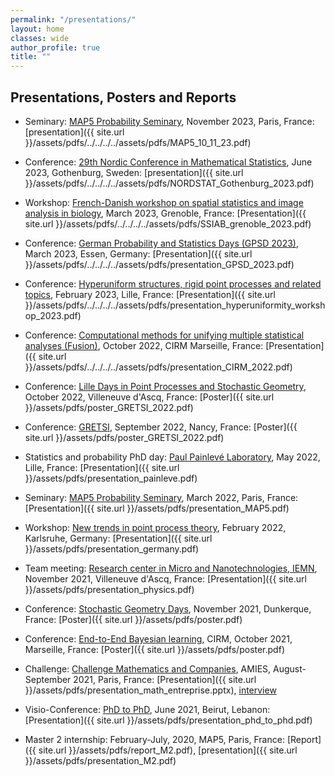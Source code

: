 ```yaml
---
permalink: "/presentations/"
layout: home
classes: wide
author_profile: true
title: ""
---
```


## Presentations, Posters and Reports

- Seminary: [MAP5 Probability Seminary](https://map5.mi.parisdescartes.fr/presentation/thematiques-scientifiques/probabilites/), November 2023, Paris, France: [presentation]({{ site.url }}/assets/pdfs/../../../../assets/pdfs/MAP5_10_11_23.pdf)

- Conference: [29th Nordic Conference in Mathematical Statistics](https://nordstat2023.org/), June 2023, Gothenburg, Sweden: [presentation]({{ site.url }}/assets/pdfs/../../../../assets/pdfs/NORDSTAT_Gothenburg_2023.pdf)

- Workshop: [French-Danish workshop on spatial statistics and image analysis in biology](https://ssiab15.dyndoc.fr/), March 2023, Grenoble, France: [Presentation]({{ site.url }}/assets/pdfs/../../../../assets/pdfs/SSIAB_grenoble_2023.pdf)

- Conference: [German Probability and Statistics Days (GPSD 2023)](https://www.gpsd-2023.de/), March 2023, Essen, Germany: [Presentation]({{ site.url }}/assets/pdfs/../../../../assets/pdfs/presentation_GPSD_2023.pdf)

- Conference: [Hyperuniform structures, rigid point processes and related topics](https://www.mathconf.org/hsrpp2023), February 2023, Lille, France: [Presentation]({{ site.url }}/assets/pdfs/../../../../assets/pdfs/presentation_hyperuniformity_workshop_2023.pdf)

- Conference: [Computational methods for unifying multiple statistical analyses (Fusion)](https://conferences.cirm-math.fr/2635.html), October 2022, CIRM Marseille, France: [Presentation]({{ site.url }}/assets/pdfs/../../../../assets/pdfs/presentation_CIRM_2022.pdf)

- Conference: [Lille Days in Point Processes and Stochastic Geometry](https://www.mathconf.org/jlppgs2022), October 2022, Villeneuve d'Ascq, France: [Poster]({{ site.url }}/assets/pdfs/poster_GRETSI_2022.pdf)

- Conference: [GRETSI](http://gretsi.fr/colloque2022/), September 2022, Nancy, France: [Poster]({{ site.url }}/assets/pdfs/poster_GRETSI_2022.pdf)

- Statistics and probability PhD day: [Paul Painlevé Laboratory](https://sites.google.com/view/journeedoctorantprobastats2022/accueil), May 2022, Lille, France: [Presentation]({{ site.url }}/assets/pdfs/presentation_painleve.pdf)

- Seminary: [MAP5 Probability Seminary](https://map5.mi.parisdescartes.fr/presentation/thematiques-scientifiques/probabilites/), March 2022, Paris, France: [Presentation]({{ site.url }}/assets/pdfs/presentation_MAP5.pdf)

- Workshop: [New trends in point process theory](https://www.math.kit.edu/stoch/event/ppt2022/en), February 2022, Karlsruhe, Germany: [Presentation]({{ site.url }}/assets/pdfs/presentation_germany.pdf)

- Team meeting: [Research center in Micro and Nanotechnologies, IEMN](https://www.iemn.fr/en/linstitut/presentation-de-linstitut), November 2021, Villeneuve d'Ascq, France: [Presentation]({{ site.url }}/assets/pdfs/presentation_physics.pdf)

- Conference: [Stochastic Geometry Days](https://www.mathconf.org/sgd2021), November 2021, Dunkerque, France: [Poster]({{ site.url }}/assets/pdfs/poster.pdf)

- Conference: [End-to-End Bayesian learning](https://bayesatcirm.github.io/), CIRM, October 2021, Marseille, France: [Poster]({{ site.url }}/assets/pdfs/poster.pdf)

- Challenge: [Challenge Mathematics and Companies](https://challenge-maths.sciencesconf.org/), AMIES, August-September 2021, Paris, France: [Presentation]({{ site.url }}/assets/pdfs/presentation_math_entreprise.pptx), [interview](https://briques2math.home.blog/2021/10/26/diala-mariem-et-mehdi-evaluation-automatique-de-la-qualite-de-donnees/)

- Visio-Conference: [PhD to PhD](https://www.aub.edu.lb/cams/Pages/PhD_to_PhD.aspx), June 2021, Beirut, Lebanon: [Presentation]({{ site.url }}/assets/pdfs/presentation_phd_to_phd.pdf)

- Master 2 internship: February-July, 2020, MAP5, Paris, France: [Report]({{ site.url }}/assets/pdfs/report_M2.pdf), [presentation]({{ site.url }}/assets/pdfs/presentation_M2.pdf)
